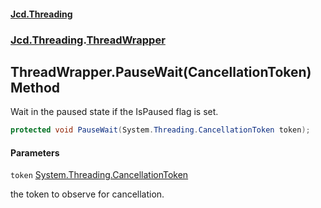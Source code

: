 #### [Jcd.Threading](index.md 'index')
### [Jcd.Threading](Jcd.Threading.md 'Jcd.Threading').[ThreadWrapper](ThreadWrapper.md 'Jcd.Threading.ThreadWrapper')

## ThreadWrapper.PauseWait(CancellationToken) Method

Wait in the paused state if the IsPaused flag is set.

```csharp
protected void PauseWait(System.Threading.CancellationToken token);
```
#### Parameters

<a name='Jcd.Threading.ThreadWrapper.PauseWait(System.Threading.CancellationToken).token'></a>

`token` [System.Threading.CancellationToken](https://docs.microsoft.com/en-us/dotnet/api/System.Threading.CancellationToken 'System.Threading.CancellationToken')

the token to observe for cancellation.